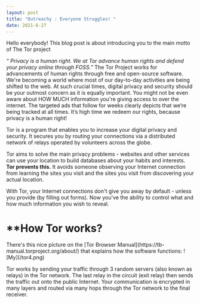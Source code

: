 ```yaml
---
layout: post
title: "Outreachy : Everyone Struggles! "
date: 2021-6-27
---
```

Hello everybody!
This blog post is about introducing you to the main motto of The Tor project

_“ Privacy is a human right. We at Tor advance human rights and defend your privacy online through FOSS.”_
The Tor Project works for advancements of human rights through free and open-source software. 
We're becoming a world where most of our day-to-day activities are being shifted to the web. At such crucial times, digital privacy and security should be your outmost concern as it is equally important.
You might not be even aware about HOW MUCH information you're giving access to over the internet. The targeted ads that follow for weeks clearly depicts that we’re being tracked at all times. It’s high time we redeem our rights, because privacy is a human right!

Tor is a program that enables you to increase your digital privacy and security. It secures you by routing your connections via a distributed network of relays operated by volunteers across the globe.

Tor aims to solve the main privacy problems - websites and other services can use your location to build databases about your habits and interests.
**Tor prevents this.** It avoids someone observing your Internet connection from learning the sites you visit and the sites you visit from discovering your actual location.

With Tor, your Internet connections don't give you away by default - unless you provide (by filling out forms). Now you've the ability to control what and how much information you wish to reveal.

<h1>**How Tor works?</h1> 
There's this nice picture on the [Tor Browser Manual](https://tb-manual.torproject.org/about/) that explains how the software functions: ![My](/tor4.png)

Tor works by sending your traffic through 3 random servers (also known as relays) in the Tor network.
The last relay in the circuit (exit relay) then sends the traffic out onto the public Internet.
Your communication is encrypted in many layers and routed via many hops through the Tor network to the final receiver.



